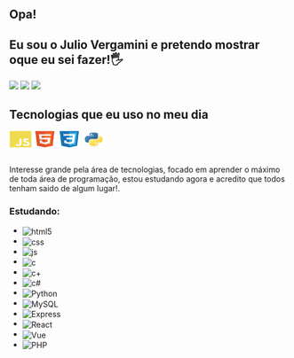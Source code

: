 ## Opa!
   ## Eu sou o Julio Vergamini e pretendo mostrar oque eu sei fazer!🖐

  <a href = "https://github.com/JulioVergamini"><img src="https://img.shields.io/badge/GitHub-100000?style=for-the-badge&logo=github&logoColor=white" target="_blank"></a>
  <a href="https://www.linkedin.com/in/julio-cesar-911706256/" target="_blank"><img src="https://img.shields.io/badge/-LinkedIn-%230077B5?style=for-the-badge&logo=linkedin&logoColor=white" target="_blank"></a>
  <a href = "juliocesarvergamini@gmail.com"><img src="https://img.shields.io/badge/-Gmail-%23333?style=for-the-badge&logo=gmail&logoColor=white" target="_blank"></a>
<br/>



## Tecnologias que eu uso no meu dia

<div style="display: inline_block">
  <img align="center" alt="Rafa-Js" height="30" width="40" src="https://raw.githubusercontent.com/devicons/devicon/master/icons/javascript/javascript-plain.svg">
  <img align="center" alt="Julio-HTML" height="30" width="40" src="https://raw.githubusercontent.com/devicons/devicon/master/icons/html5/html5-original.svg">
  <img align="center" alt="Julio-CSS" height="30" width="40" src="https://raw.githubusercontent.com/devicons/devicon/master/icons/css3/css3-original.svg">
  <img align="center" alt="Julio-Python" height="30" width="40" src="https://raw.githubusercontent.com/devicons/devicon/master/icons/python/python-original.svg">
</div><br/>

Interesse grande pela área de tecnologias, focado em aprender o máximo de toda área de programação, estou estudando agora e acredito que todos tenham saido de algum lugar!.

### Estudando:
- <img align="center" alt="html5" src="https://img.shields.io/badge/HTML5-E34F26?style=for-the-badge&logo=html5&logoColor=white" /><br/>
- <img align="center" alt="css" src="https://img.shields.io/badge/CSS3-1572B6?style=for-the-badge&logo=css3&logoColor=white" /><br/>
- <img align="center" alt="js" src="https://img.shields.io/badge/JavaScript-F7DF1E?style=for-the-badge&logo=javascript&logoColor=black" /><br/>
- <img align="center" alt="c" src="https://img.shields.io/badge/C-00599C?style=for-the-badge&logo=c&logoColor=white" /><br/>
- <img align="center" alt="c+" src="https://img.shields.io/badge/C%2B%2B-00599C?style=for-the-badge&logo=c%2B%2B&logoColor=white" /><br/>
- <img align="center" alt="c#" src="https://img.shields.io/badge/C%23-239120?style=for-the-badge&logo=c-sharp&logoColor=white" /><br/>
- <img align="center" alt="Python" src="https://img.shields.io/badge/Python-3776AB?style=for-the-badge&logo=python&logoColor=white" /><br/>
- <img align="center" alt="MySQL" src="https://img.shields.io/badge/MySQL-00000F?style=for-the-badge&logo=mysql&logoColor=white" /><br/>
- <img align="center" alt="Express" src="https://img.shields.io/badge/Express.js-404D59?style=for-the-badge" /><br/>
- <img align="center" alt="React" src="https://img.shields.io/badge/React-20232A?style=for-the-badge&logo=react&logoColor=61DAFB" /><br/>
- <img align="center" alt="Vue" src="https://img.shields.io/badge/Vue.js-35495E?style=for-the-badge&logo=vue.js&logoColor=4FC08D" /><br/>
- <img align="center" alt="PHP" src="https://img.shields.io/badge/PHP-777BB4?style=for-the-badge&logo=php&logoColor=white" /><br/>
